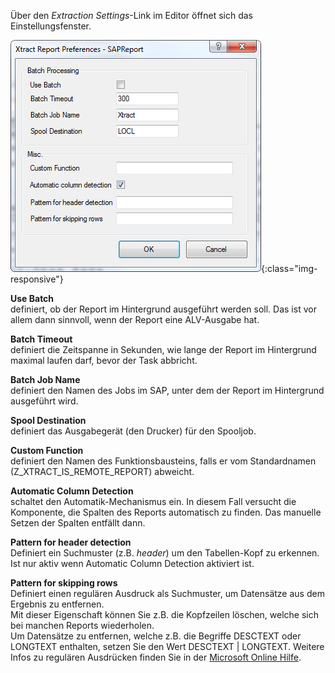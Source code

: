 Über den *Extraction Settings*-Link im Editor öffnet sich das Einstellungsfenster.

![Report-Extraction-Settings](/img/content/Report-Extraction-Settings.jpg){:class="img-responsive"} 

**Use Batch**<br>
definiert, ob der Report im Hintergrund ausgeführt werden soll. Das ist vor allem dann sinnvoll, wenn der Report eine ALV-Ausgabe hat.


**Batch Timeout**<br>
definiert die Zeitspanne in Sekunden, wie lange der Report im Hintergrund maximal laufen darf, bevor der Task abbricht.


**Batch Job Name**<br>
definiert den Namen des Jobs im SAP, unter dem der Report im Hintergrund ausgeführt wird.


**Spool Destination**<br>
definiert das Ausgabegerät (den Drucker) für den Spooljob.


**Custom Function**<br>
definiert den Namen des Funktionsbausteins, falls er vom Standardnamen (Z_XTRACT_IS_REMOTE_REPORT) abweicht.


**Automatic Column Detection**<br>
schaltet den Automatik-Mechanismus ein. In diesem Fall versucht die Komponente, die Spalten des Reports automatisch zu finden. Das manuelle Setzen der Spalten entfällt dann.


**Pattern for header detection**<br> 
Definiert ein Suchmuster (z.B. *header*) um den Tabellen-Kopf zu erkennen. Ist nur aktiv wenn Automatic Column Detection aktiviert ist.

**Pattern for skipping rows**<br> 
Definiert einen regulären Ausdruck als Suchmuster, um Datensätze aus dem Ergebnis zu entfernen. <br>
Mit dieser Eigenschaft können Sie z.B. die Kopfzeilen löschen, welche sich bei manchen Reports wiederholen.<br>
Um Datensätze zu entfernen, welche z.B. die Begriffe DESCTEXT oder LONGTEXT enthalten, setzen Sie den Wert DESCTEXT | LONGTEXT. Weitere Infos zu regulären Ausdrücken finden Sie in der [Microsoft Online Hilfe](https://docs.microsoft.com/de-de/dotnet/standard/base-types/regular-expression-language-quick-reference).